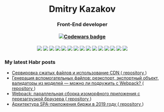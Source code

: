 <h1 align="center">Dmitry Kazakov</h1>
<h3 align="center">
  Front-End developer
  <br /><br />
  <a href="https://www.codewars.com/users/dkazakov8" target="_blank">
    <img src="https://www.codewars.com/users/dkazakov8/badges/small?theme=dark" alt="Codewars badge" />
  </a>
  <br /><br />
  <img src="https://img.shields.io/badge/javascript-%23323330.svg?style=for-the-badge&logo=javascript&logoColor=%23F7DF1E" />
  <img src="https://img.shields.io/badge/typescript-%23007ACC.svg?style=for-the-badge&logo=typescript&logoColor=white" />
  <img src="https://img.shields.io/badge/Firebase-039BE5?style=for-the-badge&logo=Firebase&logoColor=white" />
  <img src="https://img.shields.io/badge/MongoDB-%234ea94b.svg?style=for-the-badge&logo=mongodb&logoColor=white" />
  <img src="https://img.shields.io/badge/-ElasticSearch-005571?style=for-the-badge&logo=elasticsearch" />
  <img src="https://img.shields.io/badge/redis-%23DD0031.svg?style=for-the-badge&logo=redis&logoColor=white" />
  <img src="https://img.shields.io/badge/docker-%230db7ed.svg?style=for-the-badge&logo=docker&logoColor=white" />
  <img src="https://img.shields.io/badge/node.js-6DA55F?style=for-the-badge&logo=node.js&logoColor=white" />
  <img src="https://img.shields.io/badge/react-%2320232a.svg?style=for-the-badge&logo=react&logoColor=%2361DAFB" />
  <img src="https://img.shields.io/badge/Socket.io-black?style=for-the-badge&logo=socket.io&badgeColor=010101" />
  <img src="https://img.shields.io/badge/webpack-%238DD6F9.svg?style=for-the-badge&logo=webpack&logoColor=black" />
  <img src="https://img.shields.io/badge/Babel-F9DC3e?style=for-the-badge&logo=babel&logoColor=black" />
  <img src="https://img.shields.io/badge/-cypress-%23E5E5E5?style=for-the-badge&logo=cypress&logoColor=058a5e" />
  <img src="https://img.shields.io/badge/ESLint-4B3263?style=for-the-badge&logo=eslint&logoColor=white" />
  <img src="https://img.shields.io/badge/webstorm-143?style=for-the-badge&logo=webstorm&logoColor=white&color=black" />
</h3>

<h3>My latest Habr posts</h3>

<ul>
  <li>
    <a href="https://habr.com/ru/post/507402/" target="_blank">
      Сервировка сжатых файлов и использование CDN
    </a>
    (<a href="https://habr.com/ru/post/507402/" target="_blank">
      repository
    </a>)
  </li>
  <li>
    <a href="https://habr.com/ru/post/507294/" target="_blank">
      Генерация вспомогательных файлов: реэкспорт, экспортный объект, валидаторы из моделей — можно ли подружить с Webpack?
    </a>
    (<a href="https://habr.com/ru/post/507402/" target="_blank">
      repository
    </a>)
  </li>
  <li>
    <a href="https://habr.com/ru/post/506636/" target="_blank">
      Webpack: параллельная сборка изоморфного приложения с перезагрузкой браузера
    </a>
    (<a href="https://github.com/dkazakov8/habr_webpack-isomorphic" target="_blank">
      repository
    </a>)
  </li>
  <li>
    <a href="https://habr.com/ru/post/450360/" target="_blank">
      Архитектура SPA-приложения биржи в 2019 году
    </a>
    (<a href="https://github.com/dkazakov8/habr_exchange" target="_blank">
      repository
    </a>)
  </li>
</ul>
